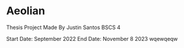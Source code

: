 # Aeolian
Thesis Project Made By Justin Santos BSCS 4 

Start Date: September 2022 
End Date: November 8 2023
  wqewqeqw
